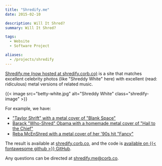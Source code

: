 ```yaml
---
title: "Shredify.me"
date: 2015-02-10

description: Will It Shred?
summary: Will It Shred?

tags:
  - Website
  - Software Project

aliases:
  - /projects/shredify
---
```


[Shredify.me (now hosted at shredify.corb.co)](http://shredify.corb.co/) is a site that matches excellent celebrity photos (like "Shreddy White" here) with excellent (read: ridiculous) metal versions of related music.

{{< image src="betty-white.jpg" alt="Shreddy White" class="shredify-image" >}}

For example, we have:

- ["Taylor Shrift" with a metal cover of "Blank Space"](http://shredify.corb.co/taylor/)
- [Barack "Who-Shred" Obama with a homemade metal cover of "Hail to the Chief"](http://shredify.corb.co/obama/)
- [Reba McEnShred with a metal cover of her '90s hit "Fancy"](http://shredify.corb.co/reba/)

The result is available at [shredify.corb.co](http://shredify.corb.co/), and the code is [available on {{< fontawesome github >}} GitHub](https://github.com/corbanmailloux/shredify.me).

Any questions can be directed at shredify.me@corb.co.
